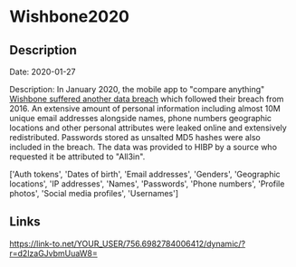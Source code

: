# Wishbone2020

## Description

Date: 2020-01-27

Description:
In January 2020, the mobile app to &quot;compare anything&quot; <a href="https://www.infosecurity-magazine.com/news/wishbone-breach-40-million-records/" target="_blank" rel="noopener">Wishbone suffered another data breach</a> which followed their breach from 2016. An extensive amount of personal information including almost 10M unique email addresses alongside names, phone numbers geographic locations and other personal attributes were leaked online and extensively redistributed. Passwords stored as unsalted MD5 hashes were also included in the breach. The data was provided to HIBP by a source who requested it be attributed to &quot;All3in&quot;.


['Auth tokens', 'Dates of birth', 'Email addresses', 'Genders', 'Geographic locations', 'IP addresses', 'Names', 'Passwords', 'Phone numbers', 'Profile photos', 'Social media profiles', 'Usernames']

## Links

https://link-to.net/YOUR_USER/756.6982784006412/dynamic/?r=d2lzaGJvbmUuaW8=
